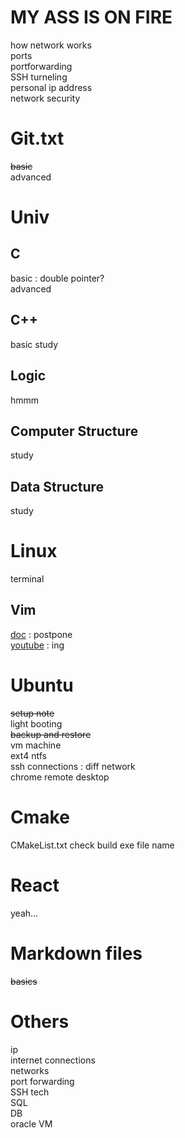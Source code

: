# MY ASS IS ON FIRE
how network works  
ports  
portforwarding  
SSH turneling  
personal ip address  
network security

# Git.txt
~~basic~~  
advanced  

# Univ
## C
basic : double pointer?  
advanced

## C++
basic study

## Logic
hmmm

## Computer Structure
study

## Data Structure
study

# Linux
terminal  

## Vim
[doc](https://vim.rtorr.com/) : postpone  
[youtube](https://www.youtube.com/watch?v=RZ4p-saaQkc&ab_channel=freeCodeCamp.org) : ing  


# Ubuntu
~~setup note~~   
light booting  
~~backup and restore~~  
vm machine  
ext4 ntfs  
ssh connections : diff network  
chrome remote desktop

# Cmake
CMakeList.txt check build exe file name

# React
yeah...

# Markdown files
~~basics~~  

# Others
ip  
internet connections  
networks  
port forwarding  
SSH tech  
SQL  
DB  
oracle VM